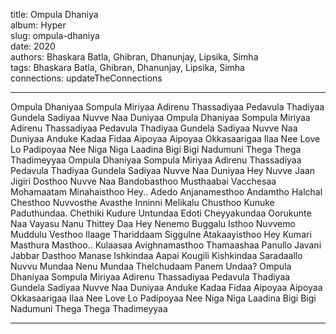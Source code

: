 title: Ompula Dhaniya  
album: Hyper  
slug: ompula-dhaniya  
date: 2020  
authors: Bhaskara Batla, Ghibran, Dhanunjay, Lipsika, Simha  
tags: Bhaskara Batla, Ghibran, Dhanunjay, Lipsika, Simha  
connections: updateTheConnections  

------------

Ompula Dhaniyaa Sompula Miriyaa Adirenu Thassadiyaa Pedavula Thadiyaa Gundela Sadiyaa Nuvve Naa Duniyaa Ompula Dhaniyaa Sompula Miriyaa Adirenu Thassadiyaa Pedavula Thadiyaa Gundela Sadiyaa Nuvve Naa Duniyaa Anduke Kadaa Fidaa Aipoyaa Aipoyaa Okkasaarigaa Ilaa Nee Love Lo Padipoyaa Nee Niga Niga Laadina Bigi Bigi Nadumuni Thega Thega Thadimeyyaa Ompula Dhaniyaa Sompula Miriyaa Adirenu Thassadiyaa Pedavula Thadiyaa Gundela Sadiyaa Nuvve Naa Duniyaa Hey Nuvve Jaan Jigiri Dosthoo Nuvve Naa Bandobasthoo Musthaabai Vacchesaa Mohamaatam Minahaisthoo Hey.. Adedo Anjanamesthoo   Andamtho Halchal Chesthoo Nuvvosthe   Avasthe   Inninni Melikalu Chusthoo Kunuke Paduthundaa. Chethiki Kudure Untundaa Edoti Cheyyakundaa Oorukunte Naa Vayasu Nanu Thittey Daa Hey Nenemo Buggalu Isthoo Nuvvemo Muddulu Vesthoo Ilaage Thariddaam Siggulne Atakaayisthoo Hey  Kumari Masthura Masthoo.. Kulaasaa Avighnamasthoo Thamaashaa Panullo Javani Jabbar Dasthoo Manase Ishkindaa Aapai Kougili Kishkindaa Saradaallo Nuvvu Mundaa Nenu Mundaa Thelchudaam Panem Undaa? Ompula Dhaniyaa Sompula Miriyaa Adirenu Thassadiyaa Pedavula Thadiyaa Gundela Sadiyaa Nuvve Naa Duniyaa Anduke Kadaa Fidaa Aipoyaa Aipoyaa Okkasaarigaa Ilaa Nee Love Lo Padipoyaa Nee Niga Niga Laadina Bigi Bigi Nadumuni Thega Thega Thadimeyyaa  


------------
